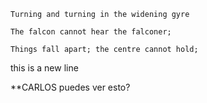 

    Turning and turning in the widening gyre

    The falcon cannot hear the falconer;

    Things fall apart; the centre cannot hold;



this is a new line


**CARLOS puedes ver esto?
